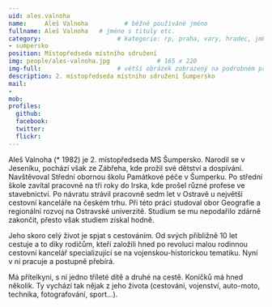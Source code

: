 ```yaml
---
uid: ales.valnoha
name:     Aleš Valnoha          # běžně používáné jméno
fullname: Aleš Valnoha   # jméno s tituly etc.
category:                     # kategorie: rp, praha, vary, hradec, jmk, senat
- sumpersko
position: Místopředseda místního sdružení
img: people/ales-valnoha.jpg             # 165 x 220
img-full:                     # větší obrázek zobrazený na podrobném profilu
description: 2. místopředseda místního sdružení Šumpersko                # kratký popis, max 160 znaků
mail:
- 
mob:         
profiles:
  github:
  facebook:       
  twitter:        
  flickr:       
---
```

Aleš Valnoha (* 1982) je 2. místopředseda MS Šumpersko. Narodil se v Jeseníku, pochází však ze Zábřeha, kde prožil své dětství a dospívání. Navštěvoval Střední obornou školu Památkové péče v Šumperku. Po střední škole zavítal pracovně na tři roky do Irska, kde prošel různé profese ve stavebnictví. Po návratu strávil pracovně sedm let v Ostravě u největší cestovní kanceláře na českém trhu. Při této práci studoval obor Geografie a regionální rozvoj na Ostravské univerzitě. Studium se mu nepodařilo zdárně zakončit, přesto však studiem získal hodně.

Jeho skoro celý život je spjat s cestováním. Od svých přibližně 10 let cestuje a to díky rodičům, kteří založili hned po revoluci malou rodinnou cestovní kancelář specializující se na vojenskou-historickou tematiku. Nyní v ní pracuje a postupně přebírá.

Má přítelkyni, s ní jedno tříleté dítě a druhé na cestě. Koníčků má hned několik. Ty vychází tak nějak z jeho života (cestování, vojenství, auto-moto, technika, fotografování, sport…).